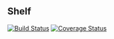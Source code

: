 ## Shelf

[![Build Status](https://travis-ci.org/sirech/shelf2.svg?branch=master)](https://travis-ci.org/sirech/shelf2) [![Coverage Status](https://coveralls.io/repos/github/sirech/shelf2/badge.svg?branch=master)](https://coveralls.io/github/sirech/shelf2?branch=master)
